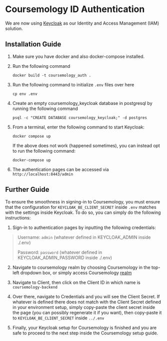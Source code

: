 # Coursemology ID Authentication

We are now using [Keycloak](https://www.keycloak.org/) as our Identity and Access Management (IAM) solution.

## Installation Guide

1. Make sure you have docker and also docker-compose installed.
2. Run the following command

   ```
   docker build -t coursemology_auth .
   ```

3. Run the following command to initialize `.env` files over here

   ```
   cp env .env
   ```

4. Create an empty coursemology_keycloak database in postgresql by running the following command

   ```
   psql -c "CREATE DATABASE coursemology_keycloak;" -d postgres
   ```

5. From a terminal, enter the following command to start Keycloak:

   ```
   docker compose up
   ```

   If the above does not work (happened sometimes), you can instead opt to run the following command:

   ```
   docker-compose up
   ```

6. The authentication pages can be accessed via `http://localhost:8443/admin`

## Further Guide

To ensure the smoothness in signing-in to Coursemology, you must ensure that the configuration for `KEYCLOAK_BE_CLIENT_SECRET` inside `.env` matches with the settings inside Keycloak. To do so, you can simply do the following instructions:

1. Sign-in to authentication pages by inputting the following credentials:

> Username: `admin` (whatever defined in KEYCLOAK_ADMIN inside ./.env)
>
> Password: `password` (whatever defined in KEYCLOAK_ADMIN_PASSWORD inside ./.env)

2. Navigate to coursemology realm by choosing Coursemology in the top-left dropdown box, or simply access Coursemology [realm](http://localhost:8443/admin/master/console/#/coursemology)

3. Navigate to Client, then click on the Client ID in which name is `coursemology-backend`

4. Over there, navigate to Credentials and you will see the Client Secret. If whatever is defined there does not match with the Client Secret defined in your environment setup, simply copy-paste the client secret inside the page (you can possibly regenerate it if you want), then copy-paste it to `KEYCLOAK_BE_CLIENT_SECRET` inside `../.env`

5. Finally, your Keycloak setup for Coursemology is finished and you are safe to proceed to the next step inside the Coursemology setup guide.
